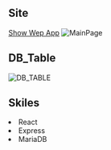 ## Site

[Show Wep App](http://61.79.180.195)
![MainPage](https://user-images.githubusercontent.com/20696473/168728278-3bec0fef-092a-402e-a046-6681b7105031.png)

## DB_Table

![DB_TABLE](https://user-images.githubusercontent.com/20696473/168727730-d97cda32-07aa-4f83-b0bb-a1438fcaabca.jpg)


## Skiles

<li>React</li>
<li>Express</li>
<li>MariaDB</li>
